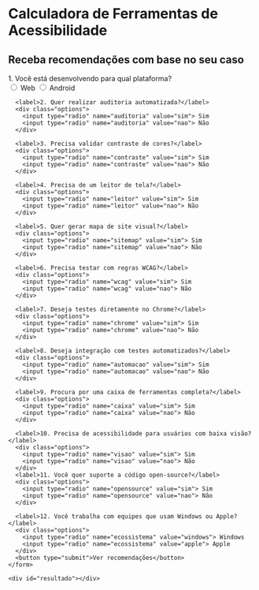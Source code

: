 <!DOCTYPE html>
<html lang="pt-br">
<head>
  <meta charset="UTF-8">
  <meta name="viewport" content="width=device-width, initial-scale=1.0">
  <title>Calculadora de Ferramentas de Acessibilidade</title>
  <style>
    :root {
      --cor-primaria: #4cae4f;
      /* --cor-fundo: #f0f4f8; */
      /* --cor-card: #ffffff; */
      --cor-texto:rgb(255, 255, 255);
      --sombra: 0 4px 12px rgba(0, 0, 0, 0.1);
    }

    options {
      margin: 0.5rem 1.5rem;
    }

    input[type="radio"]:checked {
      accent-color: green;
    }

    button {
      display: block;
      margin: 2rem auto 0;
      padding: 0.75rem 2rem;
      font-size: 1rem;
      background-color: var(--cor-primaria);
      color: white;
      border: none;
      border-radius: 8px;
      cursor: pointer;
      transition: background-color 0.3s;
    }

    button:hover {
      background-color:rgb(50, 114, 52);
    }

    #resultado {
      margin-top: 2rem;
    }
  </style>
  
</head>
<body>
  <div class="container">
    <h1>Calculadora de Ferramentas de Acessibilidade</h1>
    <h2>Receba recomendações com base no seu caso</h2>
    <form id="form">
      <label>1. Você está desenvolvendo para qual plataforma?</label>
      <div class="options">
        <input type="radio" name="plataforma" value="web"> Web
        <input type="radio" name="plataforma" value="android"> Android
      </div>

      <label>2. Quer realizar auditoria automatizada?</label>
      <div class="options">
        <input type="radio" name="auditoria" value="sim"> Sim
        <input type="radio" name="auditoria" value="nao"> Não
      </div>

      <label>3. Precisa validar contraste de cores?</label>
      <div class="options">
        <input type="radio" name="contraste" value="sim"> Sim
        <input type="radio" name="contraste" value="nao"> Não
      </div>

      <label>4. Precisa de um leitor de tela?</label>
      <div class="options">
        <input type="radio" name="leitor" value="sim"> Sim
        <input type="radio" name="leitor" value="nao"> Não
      </div>

      <label>5. Quer gerar mapa de site visual?</label>
      <div class="options">
        <input type="radio" name="sitemap" value="sim"> Sim
        <input type="radio" name="sitemap" value="nao"> Não
      </div>

      <label>6. Precisa testar com regras WCAG?</label>
      <div class="options">
        <input type="radio" name="wcag" value="sim"> Sim
        <input type="radio" name="wcag" value="nao"> Não
      </div>

      <label>7. Deseja testes diretamente no Chrome?</label>
      <div class="options">
        <input type="radio" name="chrome" value="sim"> Sim
        <input type="radio" name="chrome" value="nao"> Não
      </div>

      <label>8. Deseja integração com testes automatizados?</label>
      <div class="options">
        <input type="radio" name="automacao" value="sim"> Sim
        <input type="radio" name="automacao" value="nao"> Não
      </div>

      <label>9. Procura por uma caixa de ferramentas completa?</label>
      <div class="options">
        <input type="radio" name="caixa" value="sim"> Sim
        <input type="radio" name="caixa" value="nao"> Não
      </div>

      <label>10. Precisa de acessibilidade para usuários com baixa visão?</label>
      <div class="options">
        <input type="radio" name="visao" value="sim"> Sim
        <input type="radio" name="visao" value="nao"> Não
      </div>
      <label>11. Você quer suporte a código open-source?</label>
      <div class="options">
        <input type="radio" name="opensource" value="sim"> Sim
        <input type="radio" name="opensource" value="nao"> Não
      </div>

      <label>12. Você trabalha com equipes que usam Windows ou Apple?</label>
      <div class="options">
        <input type="radio" name="ecossistema" value="windows"> Windows
        <input type="radio" name="ecossistema" value="apple"> Apple
      </div>
      <button type="submit">Ver recomendações</button>
    </form>

    <div id="resultado"></div>
  </div>

  <script>
    document.getElementById("form").addEventListener("submit", function(e) {
      e.preventDefault();

      const respostas = {};
      document.querySelectorAll("input[type=radio]:checked").forEach(input => {
        respostas[input.name] = input.value;
      });

      const ferramentas = {
        wave: { nome: "WAVE", url: "https://wave.webaim.org/", pontos: 0 },
        axe: { nome: "AXE Core", url: "https://github.com/dequelabs/axe-core", pontos: 0 },
        lighthouse: { nome: "Lighthouse", url: "https://developer.chrome.com/docs/lighthouse", pontos: 0 },
        contrast: { nome: "WebAIM Contrast Checker", url: "https://webaim.org/resources/contrastchecker/", pontos: 0 },
        jaws: { nome: "JAWS", url: "https://www.tecassistiva.com.br/catalogo/jaws/", pontos: 0 },
        dyno: { nome: "DynoVisual Sitemap Generator", url: "https://dynomapper.com/", pontos: 0 },
        checks: { nome: "ACHECKS", url: "https://www.achecks.org/", pontos: 0 },
        android: { nome: "Accessibility Test Framework", url: "https://github.com/google/Accessibility-Test-Framework-for-Android", pontos: 0 },
        insights: { nome: "Accessibility Insights", url: "https://accessibilityinsights.io/", pontos: 0 },
        pa11y: { nome: "Pa11y", url: "https://pa11y.org/", pontos: 0 },
        nvda: { nome: "NVDA", url: "https://www.nvaccess.org/", pontos: 0 },
        voiceover: { nome: "VoiceOver", url: "https://www.apple.com/accessibility/voiceover/", pontos: 0 },
        siteimprove: { nome: "Siteimprove", url: "https://siteimprove.com/en-us/accessibility/accessibility-checker/", pontos: 0 },
        tota11y: { nome: "Tota11y", url: "https://khan.github.io/tota11y/", pontos: 0 }
      };

      // Pontuação baseada nas respostas
      if (respostas.plataforma === "web") {
        ferramentas.wave.pontos += 2;
        ferramentas.axe.pontos += 2;
        ferramentas.lighthouse.pontos += 2;
        ferramentas.insights.pontos += 2;
        ferramentas.pa11y.pontos += 1;
        ferramentas.siteimprove.pontos += 1;
        ferramentas.tota11y.pontos += 1;
      } else if (respostas.plataforma === "android") {
        ferramentas.android.pontos += 3;
      }

      if (respostas.auditoria === "sim") {
        ferramentas.axe.pontos += 1;
        ferramentas.lighthouse.pontos += 1;
        ferramentas.insights.pontos += 1;
      }

      if (respostas.contraste === "sim" || respostas.visao === "sim") {
        ferramentas.contrast.pontos += 3;
      }

      if (respostas.leitor === "sim") {
        ferramentas.jaws.pontos += 2;
        ferramentas.nvda.pontos += 2;
        ferramentas.voiceover.pontos += 2;
      }

      if (respostas.sitemap === "sim") ferramentas.dyno.pontos += 2;
      if (respostas.caixa === "sim") ferramentas.checks.pontos += 2;
      if (respostas.automacao === "sim") {
        ferramentas.axe.pontos += 2;
        ferramentas.pa11y.pontos += 2;
      }

      if (respostas.wcag === "sim") {
        ferramentas.axe.pontos += 1;
        ferramentas.checks.pontos += 1;
        ferramentas.pa11y.pontos += 1;
      }

      if (respostas.chrome === "sim") {
        ferramentas.lighthouse.pontos += 2;
        ferramentas.insights.pontos += 2;
        ferramentas.siteimprove.pontos += 2;
        ferramentas.tota11y.pontos += 1;
      }

      if (respostas.opensource === "sim") {
        ferramentas.nvda.pontos += 2;
        ferramentas.pa11y.pontos += 2;
        ferramentas.axe.pontos += 1;
        ferramentas.tota11y.pontos += 1;
      }

      if (respostas.ecossistema === "windows") {
        ferramentas.jaws.pontos += 2;
        ferramentas.nvda.pontos += 2;
      } else if (respostas.ecossistema === "apple") {
        ferramentas.voiceover.pontos += 3;
      }

      const ordenadas = Object.values(ferramentas).sort((a, b) => b.pontos - a.pontos);
      const maxPontos = Math.max(...Object.values(ferramentas).map(f => f.pontos));

      const icones = {
        "WAVE": "🌊",
        "AXE Core": "🪓",
        "Lighthouse": "🔦",
        "WebAIM Contrast Checker": "🎨",
        "JAWS": "🗣️",
        "NVDA": "🆓",
        "VoiceOver": "🍎",
        "Accessibility Insights": "🔍",
        "DynoVisual Sitemap Generator": "🗺️",
        "ACHECKS": "🧰",
        "Accessibility Test Framework": "🤖",
        "Pa11y": "⚙️",
        "Siteimprove": "📊",
        "Tota11y": "👁️"
      };

      let html = `<p font-weight:bold;">Ranking de Ferramentas Recomendadas:</p>`;
      html += `<div>`;

      ordenadas.forEach((f, index) => {
        const pontosNormalizados = maxPontos > 0 ? (f.pontos / maxPontos) * 5 : 0;
        const largura = (pontosNormalizados / 5) * 100;
        const pontosFormatado = pontosNormalizados.toFixed(1);

        const medalha = index === 0 ? "🥇" : index === 1 ? "🥈" : index === 2 ? "🥉" : "";
        const icone = icones[f.nome] || "";

        html += `
          <div class="barra" style="background-color:rgb(105, 105, 105); border-radius: 8px; overflow: hidden; margin-bottom: 8px;">
            <a href="${f.url}" target="_blank" style="text-decoration:none;">
              <span class="barra-preenchida" style="
                display: block;
                width: 0;
                background-color: #004080;
                color: #fff;
                font-weight: bold;
                padding: 0.5px 8px;
                font-size: 0.9rem;
                white-space: nowrap;
                border-radius: 8px 0 0 8px;">
                ${medalha} ${icone} ${f.nome} (${pontosFormatado} pts)
              </span>
            </a>
          </div>`;
      });

      html += `</div>`;
      document.getElementById("resultado").innerHTML = html;

      const barras = document.querySelectorAll(".barra-preenchida");
      barras.forEach((barra, i) => {
        const pontosNormalizados = maxPontos > 0 ? (ordenadas[i].pontos / maxPontos) * 5 : 0;
        const largura = (pontosNormalizados / 5) * 100;
        setTimeout(() => {
          barra.style.transition = "width 1s ease-in-out";
          barra.style.width = largura + "%";
        }, 100);
      });
    });
  </script>
</body>
</html>